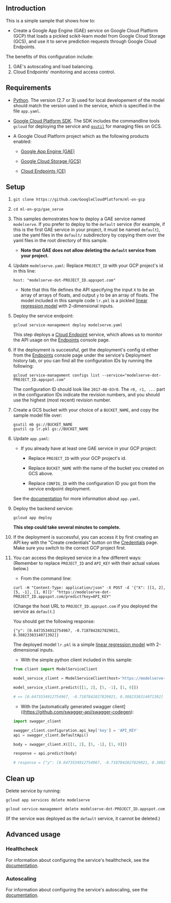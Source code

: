 
## Introduction

This is a simple sample that shows how to:

- Create a Google App Engine (GAE) service on Google Cloud Platform (GCP) that loads a pickled scikit-learn model from Google Cloud Storage (GCS), and use it to serve prediction requests through Google Cloud Endpoints.

The benefits of this configuration include:

1. GAE's autoscaling and load balancing.
1. Cloud Endpoints' monitoring and access control.


## Requirements

- [Python](https://www.python.org/).  The version (2.7 or 3) used for local developement of the model should match the version used in the service, which is specified in the file `app.yaml`.

- [Google Cloud Platform SDK](https://cloud.google.com/sdk/).  The SDK includes the commandline tools `gcloud` for deploying the service and [`gsutil`](https://cloud.google.com/storage/docs/gsutil) for managing files on GCS.

- A Google Cloud Platform project which as the following products enabled:

    - [Google App Engine (GAE)](https://cloud.google.com/appengine/)

    - [Google Cloud Storage (GCS)](https://cloud.google.com/storage/)

    - [Cloud Endpoints (CE)](https://cloud.google.com/endpoints/)


## Setup

1. `git clone https://github.com/GoogleCloudPlatform/ml-on-gcp`

1. `cd ml-on-gcp/gae_serve`

1. This samples demostrates how to deploy a GAE service named `modelserve`.  If you prefer to deploy to the `default` service (for example, if this is the first GAE service in your project, it must be named `default`), use the yaml files in the `default/` subdirectory by copying them over the yaml files in the root directory of this sample.

    - **Note that GAE does not allow deleting the `default` service from your project.**

1. Update `modelserve.yaml`:  Replace `PROJECT_ID` with your GCP project's id in this line:

    `host: "modelserve-dot-PROJECT_ID.appspot.com"`

    * Note that this file defines the API specifying the input `X` to be an array of arrays of floats, and output `y` to be an array of floats.  The model included in this sample code `lr.pkl` is a pickled [linear regression model](http://scikit-learn.org/stable/modules/generated/sklearn.linear_model.LinearRegression.html) with 2-dimensional inputs.

1. Deploy the service endpoint:

    `gcloud service-management deploy modelserve.yaml`

    This step deploys a [Cloud Endpoint](https://cloud.google.com/endpoints/) service, which allows us to monitor the API usage on the [Endpoints](https://console.cloud.google.com/endpoints) console page.

1. If the deployment is successful, get the deployment's config id either from the [Endpoints](https://console.cloud.google.com/endpoints) console page under the service's Deployment history tab, or you can find all the configuration IDs by running the following:

    `gcloud service-management configs list --service="modelserve-dot-PROJECT_ID.appspot.com"`

    The configuration ID should look like `2017-08-03r0`.  The `r0, r1, ...` part in the configuration IDs indicate the revision numbers, and you should use the highest (most recent) revision number.

1. Create a GCS bucket with your choice of a `BUCKET_NAME`, and copy the sample model file over:

    ```
    gsutil mb gs://BUCKET_NAME
    gsutil cp lr.pkl gs://BUCKET_NAME
    ```

1. Update `app.yaml`:

    * If you already have at least one GAE service in your GCP project:

        - Replace `PROJECT_ID` with your GCP project's id.

        - Replace `BUCKET_NAME` with the name of the bucket you created on GCS above.

        - Replace `CONFIG_ID` with the configuration ID you got from the service endpoint deployment.

    See the [documentation](https://cloud.google.com/appengine/docs/flexible/python/configuring-your-app-with-app-yaml) for more information about `app.yaml`.

1. Deploy the backend service:

    `gcloud app deploy`

    **This step could take several minutes to complete.**


1. If the deployment is successful, you can access it by first creating an API key with the "Create credentials" button on the [Credentials](https://console.cloud.google.com/apis/credentials) page.  Make sure you switch to the correct GCP project first.


1. You can access the deployed service in a few different ways: (Remember to replace `PROJECT_ID` and `API_KEY` with their actual values below.)

    * From the command line:

    `curl -H "Content-Type: application/json" -X POST -d '{"X": [[1, 2], [5, -1], [1, 0]]}' "https://modelserve-dot-PROJECT_ID.appspot.com/predict?key=API_KEY"`

    (Change the host URL to `PROJECT_ID.appspot.com` if you deployed the service as `default`.)

    You should get the following response:

    `{"y": [0.6473534912754967, -0.7187842827829021, 0.3882338314071392]}`

    The deployed model `lr.pkl` is a simple [linear regression model](http://scikit-learn.org/stable/modules/generated/sklearn.linear_model.LinearRegression.html) with 2-dimensional inputs.

    * With the simple python client included in this sample:

    ```python
    from client import ModelServiceClient

    model_service_client = ModelServiceClient(host='https://modelserve-dot-PROJECT_ID.appspot.com', api_key='API_KEY')

    model_service_client.predict([[1, 2], [5, -1], [1, 0]])

    # => [0.6473534912754967, -0.7187842827829021, 0.3882338314071392]
    ```

    * With the [automatically generated swagger client]((https://github.com/swagger-api/swagger-codegen):

    ```python
    import swagger_client

    swagger_client.configuration.api_key['key'] = 'API_KEY'
    api = swagger_client.DefaultApi()

    body = swagger_client.X([[1, 2], [5, -1], [1, 0]])

    response = api.predict(body)

    # response = {"y": [0.6473534912754967, -0.7187842827829021, 0.3882338314071392]}
    ```


## Clean up

Delete service by running:

`gcloud app services delete modelserve`

`gcloud service-management delete modelserve-dot-PROJECT_ID.appspot.com`


(If the service was deployed as the `default` service, it cannot be deleted.)


## Advanced usage

### Healthcheck

For information about configuring the service's healthcheck, see the [documentation](https://cloud.google.com/appengine/docs/flexible/nodejs/configuring-your-app-with-app-yaml#health_checks).


### Autoscaling

For information about configuring the service's autoscaling, see the [documentation](https://cloud.google.com/appengine/docs/flexible/nodejs/configuring-your-app-with-app-yaml#services).
